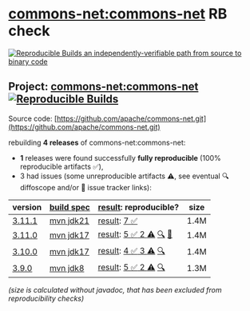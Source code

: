 [commons-net:commons-net](https://central.sonatype.com/artifact/commons-net/commons-net/versions) RB check
=======

[![Reproducible Builds](https://reproducible-builds.org/images/logos/rb.svg) an independently-verifiable path from source to binary code](https://reproducible-builds.org/)

## Project: [commons-net:commons-net](https://central.sonatype.com/artifact/commons-net/commons-net/versions) [![Reproducible Builds](https://img.shields.io/endpoint?url=https://raw.githubusercontent.com/jvm-repo-rebuild/reproducible-central/master/content/org/apache/commons/net/badge.json)](https://github.com/jvm-repo-rebuild/reproducible-central/blob/master/content/org/apache/commons/net/README.md)

Source code: [https://github.com/apache/commons-net.git](https://github.com/apache/commons-net.git)

rebuilding **4 releases** of commons-net:commons-net:
- **1** releases were found successfully **fully reproducible** (100% reproducible artifacts :white_check_mark:),
- 3 had issues (some unreproducible artifacts :warning:, see eventual :mag: diffoscope and/or :memo: issue tracker links):

| version | [build spec](/BUILDSPEC.md) | [result](https://reproducible-builds.org/docs/jvm/): reproducible? | size |
| -- | --------- | ------ | -- |
| [3.11.1](https://central.sonatype.com/artifact/commons-net/commons-net/3.11.1/pom) | [mvn jdk21](commons-net-3.11.1.buildspec) | [result](commons-net-3.11.1.buildinfo): [7 :white_check_mark: ](commons-net-3.11.1.buildcompare) | 1.4M |
| [3.11.0](https://central.sonatype.com/artifact/commons-net/commons-net/3.11.0/pom) | [mvn jdk17](commons-net-3.11.0.buildspec) | [result](commons-net-3.11.0.buildinfo): [5 :white_check_mark:  2 :warning:](commons-net-3.11.0.buildcompare) [:mag:](commons-net-3.11.0.diffoscope) [:memo:](https://github.com/apache/commons-net/pull/259) | 1.4M |
| [3.10.0](https://central.sonatype.com/artifact/commons-net/commons-net/3.10.0/pom) | [mvn jdk17](commons-net-3.10.0.buildspec) | [result](commons-net-3.10.0.buildinfo): [4 :white_check_mark:  3 :warning:](commons-net-3.10.0.buildcompare) [:mag:](commons-net-3.10.0.diffoscope) | 1.4M |
| [3.9.0](https://central.sonatype.com/artifact/commons-net/commons-net/3.9.0/pom) | [mvn jdk8](commons-net-3.9.0.buildspec) | [result](commons-net-3.9.0.buildinfo): [5 :white_check_mark:  2 :warning:](commons-net-3.9.0.buildcompare) [:mag:](commons-net-3.9.0.diffoscope) | 1.3M |

<i>(size is calculated without javadoc, that has been excluded from reproducibility checks)</i>
